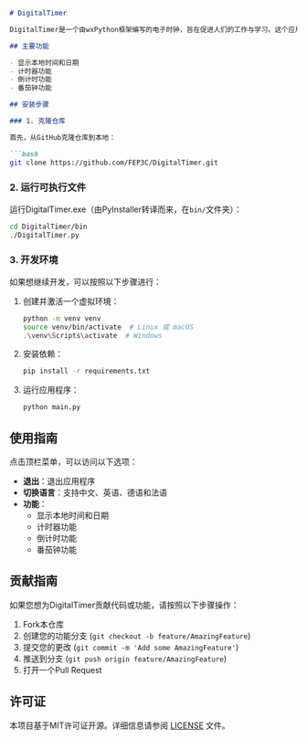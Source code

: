 ```markdown
# DigitalTimer

DigitalTimer是一个由wxPython框架编写的电子时钟，旨在促进人们的工作与学习。这个应用程序提供了多种功能，以帮助用户更高效地管理时间。

## 主要功能

- 显示本地时间和日期
- 计时器功能
- 倒计时功能
- 番茄钟功能

## 安装步骤

### 1. 克隆仓库

首先，从GitHub克隆仓库到本地：

```bash
git clone https://github.com/FEP3C/DigitalTimer.git
```

### 2. 运行可执行文件

运行DigitalTimer.exe（由PyInstaller转译而来，在`bin/`文件夹）：

```bash
cd DigitalTimer/bin
./DigitalTimer.py
```

### 3. 开发环境

如果想继续开发，可以按照以下步骤进行：

1. 创建并激活一个虚拟环境：

    ```bash
    python -m venv venv
    source venv/bin/activate  # Linux 或 macOS
    .\venv\Scripts\activate  # Windows
    ```

2. 安装依赖：

    ```bash
    pip install -r requirements.txt
    ```

3. 运行应用程序：

    ```bash
    python main.py
    ```

## 使用指南

点击顶栏菜单，可以访问以下选项：

- **退出**：退出应用程序
- **切换语言**：支持中文、英语、德语和法语
- **功能**：
  - 显示本地时间和日期
  - 计时器功能
  - 倒计时功能
  - 番茄钟功能

## 贡献指南

如果您想为DigitalTimer贡献代码或功能，请按照以下步骤操作：

1. Fork本仓库
2. 创建您的功能分支 (`git checkout -b feature/AmazingFeature`)
3. 提交您的更改 (`git commit -m 'Add some AmazingFeature'`)
4. 推送到分支 (`git push origin feature/AmazingFeature`)
5. 打开一个Pull Request

## 许可证

本项目基于MIT许可证开源。详细信息请参阅 [LICENSE](LICENSE) 文件。
```
